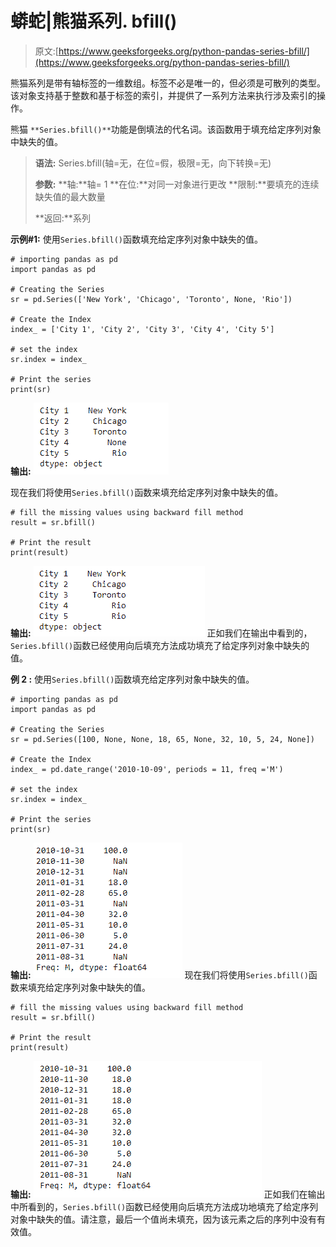 # 蟒蛇|熊猫系列. bfill()

> 原文:[https://www.geeksforgeeks.org/python-pandas-series-bfill/](https://www.geeksforgeeks.org/python-pandas-series-bfill/)

熊猫系列是带有轴标签的一维数组。标签不必是唯一的，但必须是可散列的类型。该对象支持基于整数和基于标签的索引，并提供了一系列方法来执行涉及索引的操作。

熊猫 `**Series.bfill()**`功能是倒填法的代名词。该函数用于填充给定序列对象中缺失的值。

> **语法:** Series.bfill(轴=无，在位=假，极限=无，向下转换=无)
> 
> **参数:**
> **轴:**轴= 1
> **在位:**对同一对象进行更改
> **限制:**要填充的连续缺失值的最大数量
> 
> **返回:**系列

**示例#1:** 使用`Series.bfill()`函数填充给定序列对象中缺失的值。

```
# importing pandas as pd
import pandas as pd

# Creating the Series
sr = pd.Series(['New York', 'Chicago', 'Toronto', None, 'Rio'])

# Create the Index
index_ = ['City 1', 'City 2', 'City 3', 'City 4', 'City 5'] 

# set the index
sr.index = index_

# Print the series
print(sr)
```

**输出:**
![](img/a259b061bec34e592a2ca3821c17e985.png)

现在我们将使用`Series.bfill()`函数来填充给定序列对象中缺失的值。

```
# fill the missing values using backward fill method
result = sr.bfill()

# Print the result
print(result)
```

**输出:**
![](img/e7030594b9f25270edc20111e2d6956a.png)
正如我们在输出中看到的，`Series.bfill()`函数已经使用向后填充方法成功填充了给定序列对象中缺失的值。

**例 2 :** 使用`Series.bfill()`函数填充给定序列对象中缺失的值。

```
# importing pandas as pd
import pandas as pd

# Creating the Series
sr = pd.Series([100, None, None, 18, 65, None, 32, 10, 5, 24, None])

# Create the Index
index_ = pd.date_range('2010-10-09', periods = 11, freq ='M')

# set the index
sr.index = index_

# Print the series
print(sr)
```

**输出:**
![](img/134444c1de294a0b24c9efed13b54ad1.png)
现在我们将使用`Series.bfill()`函数来填充给定序列对象中缺失的值。

```
# fill the missing values using backward fill method
result = sr.bfill()

# Print the result
print(result)
```

**输出:**
![](img/c599a345b0f31771cc469c0715dc6703.png)
正如我们在输出中所看到的，`Series.bfill()`函数已经使用向后填充方法成功地填充了给定序列对象中缺失的值。请注意，最后一个值尚未填充，因为该元素之后的序列中没有有效值。